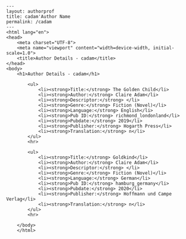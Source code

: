 
    ---
    layout: authorprof
    title: cadam'Author Name 
    permalink: /cadam
    ---
    <html lang="en">
    <head>
        <meta charset="UTF-8">
        <meta name="viewport" content="width=device-width, initial-scale=1.0">
        <title>Author Details - cadam</title>
    </head>
    <body>
        <h1>Author Details - cadam</h1>
        
            <ul>
                <li><strong>Title:</strong> The Golden Child</li>
                <li><strong>Author:</strong> Claire Adam</li>
                <li><strong>Descriptor:</strong> </li>
                <li><strong>Genre:</strong> Fiction (Novel)</li>
                <li><strong>Language:</strong> English</li>
                <li><strong>Pub ID:</strong> richmond_londonland</li>
                <li><strong>Pubdate:</strong> 2019</li>
                <li><strong>Publisher:</strong> Hogarth Press</li>
                <li><strong>Translation:</strong> n</li>
            </ul>
            <hr>
            
            <ul>
                <li><strong>Title:</strong> Goldkind</li>
                <li><strong>Author:</strong> Claire Adam</li>
                <li><strong>Descriptor:</strong> </li>
                <li><strong>Genre:</strong> Fiction (Novel)</li>
                <li><strong>Language:</strong> German</li>
                <li><strong>Pub ID:</strong> hamburg_germany</li>
                <li><strong>Pubdate:</strong> 2020</li>
                <li><strong>Publisher:</strong> Hoffmann und Campe Verlag</li>
                <li><strong>Translation:</strong> n</li>
            </ul>
            <hr>
            
        </body>
        </html>
        